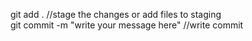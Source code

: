 git add . //stage the changes or add files to staging  
git commit -m "write your message here" //write commit